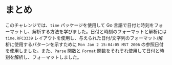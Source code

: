 # まとめ

このチャレンジでは、`time` パッケージを使用して Go 言語で日付と時刻をフォーマットし、解析する方法を学びました。日付と時刻のフォーマットと解析には `time.RFC3339` レイアウトを使用し、与えられた日付/文字列のフォーマット/解析に使用するパターンを示すために `Mon Jan 2 15:04:05 MST 2006` の参照日付を使用しました。また、`Parse` 関数と `Format` 関数をそれぞれ使用して日付と時刻を解析し、フォーマットしました。

